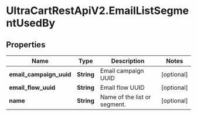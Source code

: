 # UltraCartRestApiV2.EmailListSegmentUsedBy

## Properties
Name | Type | Description | Notes
------------ | ------------- | ------------- | -------------
**email_campaign_uuid** | **String** | Email campaign UUID | [optional] 
**email_flow_uuid** | **String** | Email flow UUID | [optional] 
**name** | **String** | Name of the list or segment. | [optional] 


